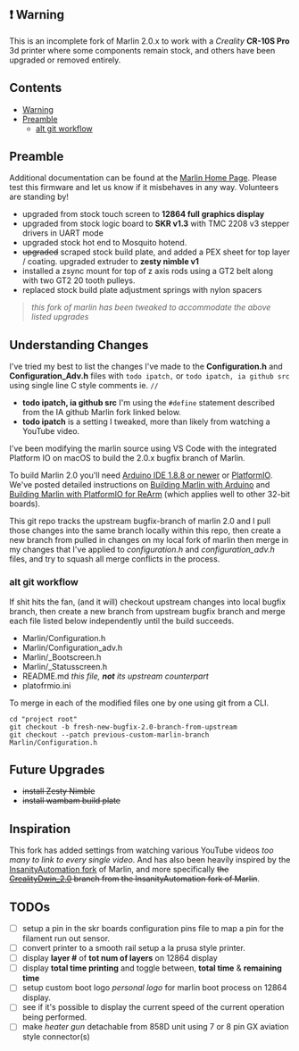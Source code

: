 <a id="warning"></a>

## ❗️ Warning

This is an incomplete fork of Marlin 2.0.x to work with a _Creality_ **CR-10S Pro** 3d printer where some components remain stock, and others have been upgraded or removed entirely.

<a id="contents"></a>

## Contents

- [Warning](#waring)
- [Preamble](#preamble)
  - [alt git workflow](#alt-git-workflow)

## Preamble

Additional documentation can be found at the [Marlin Home Page](https://marlinfw.org/).
Please test this firmware and let us know if it misbehaves in any way. Volunteers are standing by!

- upgraded from stock touch screen to **12864 full graphics display**
- upgraded from stock logic board to **SKR v1.3** with TMC 2208 v3 stepper drivers in UART mode
- upgraded stock hot end to Mosquito hotend.
- ~~upgraded~~ scraped stock build plate, and added a PEX sheet for top layer / coating. upgraded extruder to **zesty nimble v1**
- installed a zsync mount for top of z axis rods using a GT2 belt along with two GT2 20 tooth pulleys.
- replaced stock build plate adjustment springs with nylon spacers

> _this fork of marlin has been tweaked to accommodate the above listed upgrades_

## Understanding Changes

I've tried my best to list the changes I've made to the **Configuration.h** and **Configuration_Adv.h** files with `todo ipatch,` or `todo ipatch, ia github src` using single line C style comments ie. `//`

- **todo ipatch, ia github src** I'm using the `#define` statement described from the IA github Marlin fork linked below.
- **todo ipatch** is a setting I tweaked, more than likely from watching a YouTube video.

I've been modifying the marlin source using VS Code with the integrated Platform IO on macOS to build the 2.0.x bugfix branch of Marlin.

To build Marlin 2.0 you'll need [Arduino IDE 1.8.8 or newer](https://www.arduino.cc/en/main/software) or [PlatformIO](http://docs.platformio.org/en/latest/ide.html#platformio-ide). We've posted detailed instructions on [Building Marlin with Arduino](https://marlinfw.org/docs/basics/install_arduino.html) and [Building Marlin with PlatformIO for ReArm](https://marlinfw.org/docs/basics/install_rearm.html) (which applies well to other 32-bit boards).

This git repo tracks the upstream bugfix-branch of marlin 2.0 and I pull those changes into the same branch locally within this repo, then create a new branch from pulled in changes on my local fork of marlin then merge in my changes that I've applied to _configuration.h_ and _configuration_adv.h_ files, and try to squash all merge conflicts in the process.

<a id="alt-git-workflow"></a>

### alt git workflow

If shit hits the fan, (and it will) checkout upstream changes into local bugfix branch, then create a new branch from upstream bugfix branch and merge each file listed below independently until the build succeeds.

- Marlin/Configuration.h
- Marlin/Configuration_adv.h
- Marlin/_Bootscreen.h
- Marlin/_Statusscreen.h
- README.md _this file, **not** its upstream counterpart_
- platofrmio.ini

To merge in each of the modified files one by one using git from a CLI.

```shell
cd "project root"
git checkout -b fresh-new-bugfix-2.0-branch-from-upstream
git checkout --patch previous-custom-marlin-branch Marlin/Configuration.h
```

## Future Upgrades

- ~~install Zesty Nimble~~
- ~~install wambam build plate~~

## Inspiration

This fork has added settings from watching various YouTube videos _too many to link to every single video_.  And has also been heavily inspired by the [InsanityAutomation fork](https://github.com/InsanityAutomation/Marlin) of Marlin, and more specifically ~~the [CrealityDwin_2.0](https://github.com/InsanityAutomation/Marlin/tree/CrealityDwin_2.0) branch from the InsanityAutomation fork of Marlin~~.

## TODOs

- [ ] setup a pin in the skr boards configuration pins file to map a pin for the filament run out sensor.
- [ ] convert printer to a smooth rail setup a la prusa style printer.
- [ ] display **layer #** of **tot num of layers** on 12864 display
- [ ] display **total time printing** and toggle between, **total time** & **remaining time**
- [ ] setup custom boot logo _personal logo_ for marlin boot process on 12864 display.
- [ ] see if it's possible to display the current speed of the current operation being performed.
- [ ] make _heater gun_ detachable from 858D unit using 7 or 8 pin GX aviation style connector(s)

